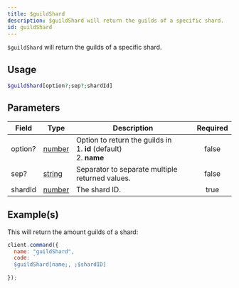```yaml
---
title: $guildShard
description: $guildShard will return the guilds of a specific shard.
id: guildShard
---
```


`$guildShard` will return the guilds of a specific shard.

## Usage

```php
$guildShard[option?;sep?;shardId]
```

## Parameters

| Field   | Type                                                                                              | Description                                                                  | Required |
| ------- | ------------------------------------------------------------------------------------------------- | ---------------------------------------------------------------------------- | :------: |
| option? | [number](https://developer.mozilla.org/en-US/docs/Web/JavaScript/Reference/Global_Objects/Number) | Option to return the guilds in <br /> 1. **id** (default) <br /> 2. **name** |  false   |
| sep?    | [string](https://developer.mozilla.org/en-US/docs/Web/JavaScript/Reference/Global_Objects/String) | Separator to separate multiple returned values.                              |  false   |
| shardId | [number](https://developer.mozilla.org/en-US/docs/Web/JavaScript/Reference/Global_Objects/Number) | The shard ID.                                                                |   true   |

## Example(s)

This will return the amount guilds of a shard:

```javascript
client.command({
  name: "guildShard",
  code: `
  $guildShard[name;, ;$shardID]
  `
});
```
